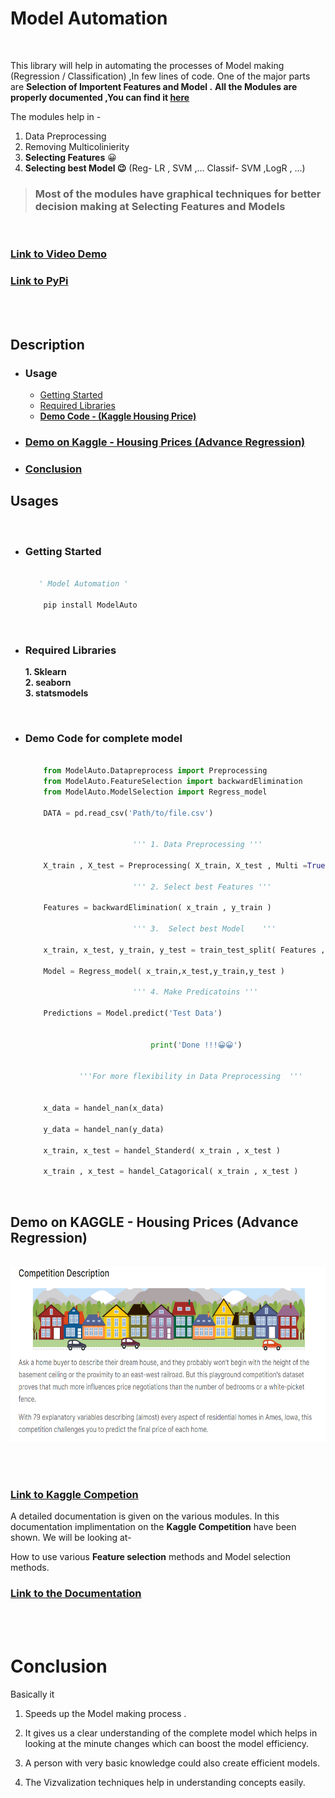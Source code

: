 # **Model Automation**

<br>

This library  will help in automating the processes of Model making (Regression / Classification) ,In few lines of code. One of the major  parts are **Selection of Importent Features and Model .**
**All the Modules are properly documented ,You can find it [here](https://github.com/Sudhanshu1304/ModelAuto/blob/master/Documentation/Document.md)**

The modules help in -

1. Data Preprocessing
2. Removing Multicolinierity
3. **Selecting Features** 😀
4. **Selecting best Model 😉** (Reg- LR , SVM ,... Classif- SVM ,LogR , ...)

> ### **Most of the modules have  graphical techniques for better decision making at Selecting Features and Models**

<br>

### [Link to Video Demo](https://www.linkedin.com/feed/update/urn:li:activity:6743887154126061568/)


### [Link to PyPi](https://pypi.org/project/ModelAuto/)

<br><br>

## **Description**

* ### Usage

    * [Getting Started](#Getting%Started)
    * [Required Libraries](#Required%Libraries)
    * [**Demo Code - (Kaggle Housing Price)**](#Demo%Code)

* ### [**Demo on Kaggle - Housing Prices (Advance Regression)**](#Demo%on%Kaggle%-%Housing%Prices)
    
* ### [Conclusion](#Conclusion)
   

## **Usages**
<br>

* ### Getting Started

    ~~~python

       ' Model Automation '

        pip install ModelAuto

    ~~~
<br>

* ### Required Libraries

    **1. Sklearn**<br>
    **2. seaborn**<br>
    **3. statsmodels**

<br>

* ### Demo Code for complete model

    ~~~python

        from ModelAuto.Datapreprocess import Preprocessing
        from ModelAuto.FeatureSelection import backwardElimination
        from ModelAuto.ModelSelection import Regress_model

        DATA = pd.read_csv('Path/to/file.csv')
        

                            ''' 1. Data Preprocessing '''

        X_train , X_test = Preprocessing( X_train, X_test , Multi =True)

                            ''' 2. Select best Features '''

        Features = backwardElimination( x_train , y_train )
        
                            ''' 3.  Select best Model    '''

        x_train, x_test, y_train, y_test = train_test_split( Features , y_train, test_size=0.2, random_state=1 )

        Model = Regress_model( x_train,x_test,y_train,y_test )

                            ''' 4. Make Predicatoins '''

        Predictions = Model.predict('Test Data')

        
                                print('Done !!!😀😀')

                                                
                '''For more flexibility in Data Preprocessing  '''


        x_data = handel_nan(x_data)

        y_data = handel_nan(y_data)

        x_train, x_test = handel_Standerd( x_train , x_test )

        x_train , x_test = handel_Catagorical( x_train , x_test )


    ~~~

<br>

## **Demo on KAGGLE - Housing Prices (Advance Regression)**

<br>

<img src="Documentation\IMAGES\KAG1.png" height="280px" width="800px">

<br><br>

### [Link to Kaggle Competion](https://www.kaggle.com/c/house-prices-advanced-regression-techniques)

A detailed documentation is given on the various modules.
In this documentation implimentation on the **Kaggle Competition** have been shown.
We will be looking at-

How to use various **Feature selection** methods
and Model selection methods.

### [Link to the Documentation](https://github.com/Sudhanshu1304/ModelAuto/blob/master/Documentation/Document.md)



<br><br>

# **Conclusion**

Basically it

1. Speeds up the Model making process .

2. It gives us a clear understanding of the complete model which helps in looking at the minute changes which can boost 
the model efficiency.

3.  A person with very basic knowledge could also create efficient models.

2. The Vizvalization techniques help in understanding concepts easily.    
